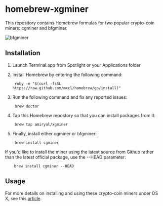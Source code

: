 homebrew-xgminer
===================
This repository contains Homebrew formulas for two popular crypto-coin miners: cgminer and bfgminer.

![bfgminer](http://nwoolls.files.wordpress.com/2013/07/screen-shot-2013-07-01-at-5-47-22-pm.png "bfgminer")

Installation
------------
1. Launch Terminal.app from Spotlight or your Applications folder
2. Install Homebrew by entering the following command:

        ruby -e "$(curl -fsSL https://raw.github.com/mxcl/homebrew/go/install)"

3. Run the following command and fix any reported issues:

        brew doctor

3. Tap this Homebrew repostory so that you can install packages from it:

        brew tap amiryal/xgminer

4. Finally, install either cgminer or bfgminer:

        brew install cgminer

If you'd like to install the miner using the latest source from Github rather than the latest official package, use the --HEAD parameter:

        brew install cgminer --HEAD

Usage
-----
For more details on installing and using these crypto-coin miners under OS X, see this [article][1].

[1]: http://blog.nwoolls.com/2013/04/24/bitcoin-mining-on-mac-os-x-cgminer-bfgminer

